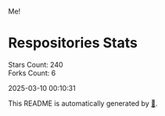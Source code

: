 Me!

# Respositories Stats
Stars Count: 240  
Forks Count: 6

2025-03-10 00:10:31  

This README is automatically generated by [🐰](https://github.com/rnitta/rnitta).
